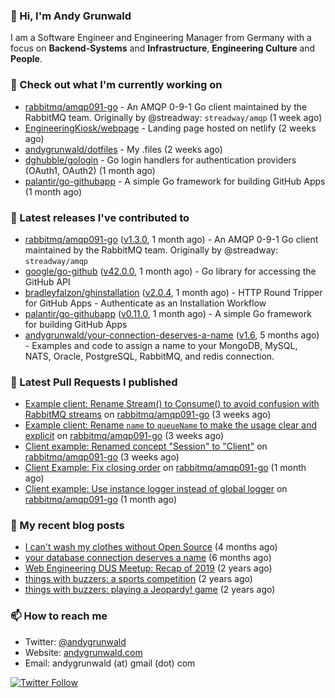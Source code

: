 ### 👋 Hi, I'm Andy Grunwald

I am a Software Engineer and Engineering Manager from Germany with a focus on **Backend-Systems** and **Infrastructure**, **Engineering Culture** and **People**.

### 👷 Check out what I'm currently working on


- [rabbitmq/amqp091-go](https://github.com/rabbitmq/amqp091-go) - An AMQP 0-9-1 Go client maintained by the RabbitMQ team. Originally by @streadway: `streadway/amqp` (1 week ago)
- [EngineeringKiosk/webpage](https://github.com/EngineeringKiosk/webpage) - Landing page hosted on netlify (2 weeks ago)
- [andygrunwald/dotfiles](https://github.com/andygrunwald/dotfiles) - My .files (2 weeks ago)
- [dghubble/gologin](https://github.com/dghubble/gologin) - Go login handlers for authentication providers (OAuth1, OAuth2) (1 month ago)
- [palantir/go-githubapp](https://github.com/palantir/go-githubapp) - A simple Go framework for building GitHub Apps (1 month ago)

### 🔭 Latest releases I've contributed to


- [rabbitmq/amqp091-go](https://github.com/rabbitmq/amqp091-go) ([v1.3.0](https://github.com/rabbitmq/amqp091-go/releases/tag/v1.3.0), 1 month ago) - An AMQP 0-9-1 Go client maintained by the RabbitMQ team. Originally by @streadway: `streadway/amqp`
- [google/go-github](https://github.com/google/go-github) ([v42.0.0](https://github.com/google/go-github/releases/tag/v42.0.0), 1 month ago) - Go library for accessing the GitHub API
- [bradleyfalzon/ghinstallation](https://github.com/bradleyfalzon/ghinstallation) ([v2.0.4](https://github.com/bradleyfalzon/ghinstallation/releases/tag/v2.0.4), 1 month ago) - HTTP Round Tripper for GitHub Apps - Authenticate as an Installation Workflow
- [palantir/go-githubapp](https://github.com/palantir/go-githubapp) ([v0.11.0](https://github.com/palantir/go-githubapp/releases/tag/v0.11.0), 1 month ago) - A simple Go framework for building GitHub Apps
- [andygrunwald/your-connection-deserves-a-name](https://github.com/andygrunwald/your-connection-deserves-a-name) ([v1.6](https://github.com/andygrunwald/your-connection-deserves-a-name/releases/tag/v1.6), 5 months ago) - Examples and code to assign a name to your MongoDB, MySQL, NATS, Oracle, PostgreSQL, RabbitMQ, and redis connection.

### 🔨 Latest Pull Requests I published


- [Example client: Rename Stream() to Consume()  to avoid confusion with RabbitMQ streams](https://github.com/rabbitmq/amqp091-go/pull/39) on [rabbitmq/amqp091-go](https://github.com/rabbitmq/amqp091-go) (3 weeks ago)
- [Example client: Rename `name` to `queueName` to make the usage clear and explicit](https://github.com/rabbitmq/amqp091-go/pull/38) on [rabbitmq/amqp091-go](https://github.com/rabbitmq/amqp091-go) (3 weeks ago)
- [Client example: Renamed concept &#34;Session&#34; to &#34;Client&#34;](https://github.com/rabbitmq/amqp091-go/pull/37) on [rabbitmq/amqp091-go](https://github.com/rabbitmq/amqp091-go) (3 weeks ago)
- [Client Example: Fix closing order](https://github.com/rabbitmq/amqp091-go/pull/35) on [rabbitmq/amqp091-go](https://github.com/rabbitmq/amqp091-go) (1 month ago)
- [Client example: Use instance logger instead of global logger](https://github.com/rabbitmq/amqp091-go/pull/34) on [rabbitmq/amqp091-go](https://github.com/rabbitmq/amqp091-go) (1 month ago)

### 📝 My recent blog posts


- [I can&#39;t wash my clothes without Open Source](https://andygrunwald.com/blog/i-cant-wash-my-clothes-without-open-source/) (4 months ago)
- [your database connection deserves a name](https://andygrunwald.com/blog/your-database-connection-deserves-a-name/) (6 months ago)
- [Web Engineering DUS Meetup: Recap of 2019](https://andygrunwald.com/blog/web-engineering-dus-recap-of-2019/) (2 years ago)
- [things with buzzers: a sports competition](https://andygrunwald.com/blog/things-with-buzzers-a-sports-competition/) (2 years ago)
- [things with buzzers: playing a Jeopardy! game](https://andygrunwald.com/blog/things-with-buzzers-playing-a-jeopardy-game/) (2 years ago)

### 📫 How to reach me

- Twitter: [@andygrunwald](https://twitter.com/andygrunwald)
- Website: [andygrunwald.com](https://andygrunwald.com)
- Email: andygrunwald (at) gmail (dot) com

[![Twitter Follow](https://img.shields.io/twitter/follow/andygrunwald?label=Follow&style=social)](https://twitter.com/andygrunwald)
